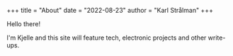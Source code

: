 +++
title = "About"
date = "2022-08-23"
author = "Karl Strålman"
+++

Hello there!

I'm Kjelle and this site will feature tech, electronic projects and other write-ups.

